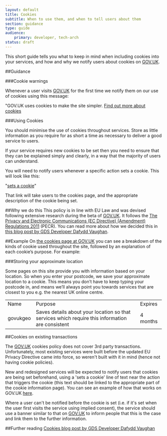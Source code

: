 ```yaml
---
layout: default
title: Cookies
subtitle: When to use them, and when to tell users about them
section: guidance
type: guide
audience: 
    primary: developer, tech-arch
status: draft
---
```

    

This short guide tells you what to keep in mind when including cookies into your services, and how and why we notify users about cookies on [GOV.UK](www.gov.uk).

##Guidance

###Cookie warnings

Whenever a user visits [GOV.UK](www.gov.uk) for the first time we notify them on our use of cookies using this message: 

"GOV.UK uses cookies to make the site simpler. [Find out more about cookies](https://www.gov.uk/support/cookies)

###Using Cookies

You should minimise the use of cookies throughout services. Store as little information as you require for as short a time as necessary to deliver a good service to users.

If your service requires new cookies to be set then you need to ensure that they can be explained simply and clearly, in a way that the majority of users can understand.

You will need to notify users whenever a specific action sets a cookie. This will look like this: 

"[sets a cookie](https://www.gov.uk/support/cookies#)"

That link will take users to the cookies page, and the appropriate description of the cookie being set.


##Why we do this
This policy is in line with EU Law and was devised following extensive research during the beta of [GOV.UK](www.gov.uk). It follows the [The Privacy and Electronic Communications (EC Directive) (Amendment) Regulations 2011](http://www.legislation.gov.uk/uksi/2011/1208/contents/made) (PECR). You can read more about how we decided this in [this blog post by GDS Developer Dafydd Vaughan](http://digital.cabinetoffice.gov.uk/2012/01/12/cookies-on-the-beta/).


##Example
On [the cookies page at GOV.UK](https://www.gov.uk/support/cookies) you can see a breakdown of the kinds of cookie used throughout the site, followed by an explanation of each cookie’s purpose. For example:

###Storing your approximate location

Some pages on this site provide you with information based on your location. So when you enter your postcode, we save your approximate location to a cookie. This means you don’t have to keep typing your postcode in, and means we’ll always point you towards services that are closest to you e.g. the nearest UK online centre.

<table>
    <tr>
        <td>Name</td>
        <td>Purpose</td>
        <td>Expires</td>
    </tr>
    <tr>
        <td>govukgeo</td>
        <td>Saves details about your location so that services which require this information are consistent</td>
        <td>4 months</td>
    </tr>
</table>

##Cookies on existing transactions

The [GOV.UK](www.gov.uk) cookies policy does not cover 3rd party transactions. Unfortunately, most existing services were built before the updated EU Privacy Directive came into force, so weren't built with it in mind (hence not having cookie policies). 

New and redesigned services will be expected to notify users that cookies are being set beforehand, using a 'sets a cookie' line of text near the action that triggers the cookie (this text should be linked to the appropriate part of the cookie information page).  You can see an example of how that works on GOV.UK [here](https://www.gov.uk/dvla-offices).

Where a user can't be notified before the cookie is set (i.e. if it's set when the user first visits the service using implied consent), the service should use a banner similar to that on [GOV.UK](www.gov.uk) to inform people that this is the case and link them to the further information.


##Further reading
[Cookies blog post by GDS Developer Dafydd Vaughan](http://digital.cabinetoffice.gov.uk/2012/01/12/cookies-on-the-beta/)

